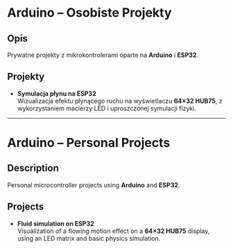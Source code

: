 # Arduino – Osobiste Projekty

## Opis  
Prywatne projekty z mikrokontrolerami oparte na **Arduino** i **ESP32**.

## Projekty
- **Symulacja płynu na ESP32**  
  Wizualizacja efektu płynącego ruchu na wyświetlaczu **64×32 HUB75**, z wykorzystaniem macierzy LED i uproszczonej symulacji fizyki.

---

# Arduino – Personal Projects

## Description  
Personal microcontroller projects using **Arduino** and **ESP32**.

## Projects
- **Fluid simulation on ESP32**  
  Visualization of a flowing motion effect on a **64×32 HUB75** display, using an LED matrix and basic physics simulation.

